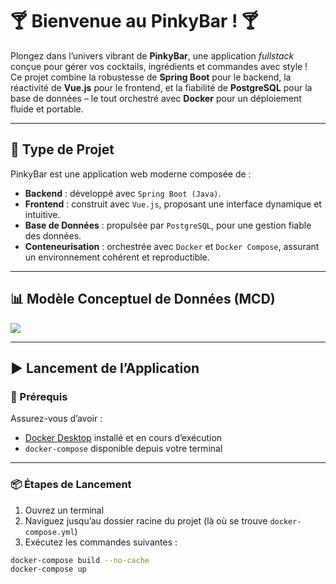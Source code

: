 # 🍸 Bienvenue au PinkyBar ! 🍸

Plongez dans l’univers vibrant de **PinkyBar**, une application *fullstack* conçue pour gérer vos cocktails, ingrédients et commandes avec style !  
Ce projet combine la robustesse de **Spring Boot** pour le backend, la réactivité de **Vue.js** pour le frontend, et la fiabilité de **PostgreSQL** pour la base de données – le tout orchestré avec **Docker** pour un déploiement fluide et portable.

---

## 🚀 Type de Projet

PinkyBar est une application web moderne composée de :

- **Backend** : développé avec `Spring Boot (Java)`.
- **Frontend** : construit avec `Vue.js`, proposant une interface dynamique et intuitive.
- **Base de Données** : propulsée par `PostgreSQL`, pour une gestion fiable des données.
- **Conteneurisation** : orchestrée avec `Docker` et `Docker Compose`, assurant un environnement cohérent et reproductible.

---

## 📊 Modèle Conceptuel de Données (MCD)

![](https://github.com/wefixte/pinky_le_bar/pinkybar.png?raw=true)

---

## ▶️ Lancement de l’Application

### 🔧 Prérequis

Assurez-vous d’avoir :

- [Docker Desktop](https://www.docker.com/products/docker-desktop) installé et en cours d’exécution
- `docker-compose` disponible depuis votre terminal

---

### 📦 Étapes de Lancement

1. Ouvrez un terminal
2. Naviguez jusqu’au dossier racine du projet (là où se trouve `docker-compose.yml`)
3. Exécutez les commandes suivantes :

```bash
docker-compose build --no-cache
docker-compose up
